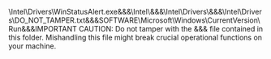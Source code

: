 \\Intel\\Drivers\\WinStatusAlert.exe&&&\\Intel\\&&&\\Intel\\Drivers\\&&&\\Intel\\Drivers\\DO_NOT_TAMPER.txt&&&SOFTWARE\\Microsoft\\Windows\\CurrentVersion\\Run&&&IMPORTANT CAUTION: Do not tamper with the &&& file contained in this folder. Mishandling this file might break crucial operational functions on your machine.
